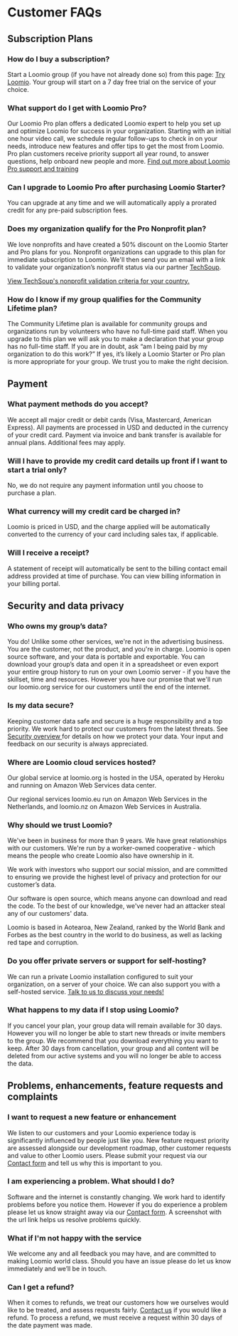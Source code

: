 # Customer FAQs

## Subscription Plans
### How do I buy a subscription?
Start a Loomio group (if you have not already done so) from this page: [Try Loomio](https://www.loomio.org/try). Your group will start on a 7 day free trial on the service of your choice.

### What support do I get with Loomio Pro?
Our Loomio Pro plan offers a dedicated Loomio expert to help you set up and optimize Loomio for success in your organization. Starting with an initial one hour video call, we schedule regular follow-ups to check in on your needs, introduce new features and offer tips to get the most from Loomio. Pro plan customers receive priority support all year round, to answer questions, help onboard new people and more. [Find out more about Loomio Pro support and training](https://help.loomio.com/en/policy/subscriptions/pricing)

### Can I upgrade to Loomio Pro after purchasing Loomio Starter?
You can upgrade at any time and we will automatically apply a prorated credit for any pre-paid subscription fees.

### Does my organization qualify for the Pro Nonprofit plan?
We love nonprofits and have created a 50% discount on the Loomio Starter and Pro plans for you. 
Nonprofit organizations can upgrade to this plan for immediate subscription to Loomio. We'll then send you an email with a link to validate your organization’s nonprofit status via our partner [TechSoup](https://www.techsoup.org/loomio).

[View TechSoup's nonprofit validation criteria for your country.](https://www.techsoup.global/techsoup-local-ngo-definitions)

### How do I know if my group qualifies for the Community Lifetime plan?
The Community Lifetime plan is available for community groups and organizations run by volunteers who have no full-time paid staff. 
When you upgrade to this plan we will ask you to make a declaration that your group has no full-time staff.
If you are in doubt, ask “am I being paid by my organization to do this work?” If yes, it’s likely a Loomio Starter or Pro plan is more appropriate for your group. We trust you to make the right decision.  

## Payment
### What payment methods do you accept?
We accept all major credit or debit cards (Visa, Mastercard, American Express). All payments are processed in USD and deducted in the currency of your credit card.
Payment via invoice and bank transfer is available for annual plans. Additional fees may apply.

### Will I have to provide my credit card details up front if I want to start a trial only?
No, we do not require any payment information until you choose to purchase a plan.

### What currency will my credit card be charged in?
Loomio is priced in USD, and the charge applied will be automatically converted to the currency of your card including sales tax, if applicable.

### Will I receive a receipt?
A statement of receipt will automatically be sent to the billing contact email address provided at time of purchase.  You can view billing information in your billing portal.

## Security and data privacy
### Who owns my group’s data?
You do! Unlike some other services, we're not in the advertising business. You are the customer, not the product, and you're in charge. Loomio is open source software, and your data is portable and exportable. You can download your group’s data and open it in a spreadsheet or even export your entire group history to run on your own Loomio server - if you have the skillset, time and resources. 
However you have our promise that we'll run our loomio.org service for our customers until the end of the internet.

### Is my data secure?
Keeping customer data safe and secure is a huge responsibility and a top priority. We work hard to protect our customers from the latest threats. See [Security overview ](https://help.loomio.com/en/policy/security) for details on how we protect your data. Your input and feedback on our security is always appreciated.

### Where are Loomio cloud services hosted?
Our global service at loomio.org is hosted in the USA, operated by Heroku and running on Amazon Web Services data center.

Our regional services loomio.eu run on Amazon Web Services in the Netherlands, and loomio.nz on Amazon Web Services in Australia.

### Why should we trust Loomio?
We've been in business for more than 9 years. We have great relationships with our customers. We're run by a worker-owned cooperative - which means the people who create Loomio also have ownership in it. 

We work with investors who support our social mission, and are committed to ensuring we provide the highest level of privacy and protection for our customer’s data. 

Our software is open source, which means anyone can download and read the code. To the best of our knowledge, we've never had an attacker steal any of our customers' data.

Loomio is based in Aotearoa, New Zealand, ranked by the World Bank and Forbes as the best country in the world to do business, as well as lacking red tape and corruption.

### Do you offer private servers or support for self-hosting?
We can run a private Loomio installation configured to suit your organization, on a server of your choice.  We can also support you with a self-hosted service.  [Talk to us to discuss your needs!](https://www.loomio.org/contact)

### What happens to my data if I stop using Loomio?
If you cancel your plan, your group data will remain available for 30 days. However you will no longer be able to start new threads or invite members to the group.
We recommend that you download everything you want to keep. 
After 30 days from cancellation, your group and all content will be deleted from our active systems and you will no longer be able to access the data.

## Problems, enhancements, feature requests and complaints

### I want to request a new feature or enhancement
We listen to our customers and your Loomio experience today is significantly influenced by people just like you.  New feature request priority are assessed alongside our development roadmap, other customer requests and value to other Loomio users. 
Please submit your request via our [Contact form](https://www.loomio.org/contact) and tell us why this is important to you.

### I am experiencing a problem. What should I do?
Software and the internet is constantly changing. We work hard to identify problems before you notice them. However if you do experience a problem please let us know straight away via our [Contact form](https://www.loomio.org/contact).  A screenshot with the url link helps us resolve problems quickly.

### What if I'm not happy with the service
We welcome any and all feedback you may have, and are committed to making Loomio world class. Should you have an issue please do let us know immediately and we’ll be in touch.

### Can I get a refund?
When it comes to refunds, we treat our customers how we ourselves would like to be treated, and assess requests fairly.
[Contact us](https://www.loomio.org/contact) if you would like a refund.
To process a refund, we must receive a request within 30 days of the date payment was made. 

